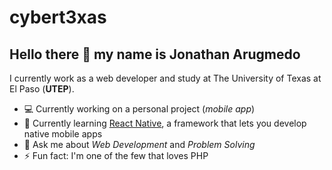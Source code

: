 # cybert3xas
## Hello there 👋 my name is Jonathan Arugmedo

I currently work as a web developer and study at The University of Texas at El Paso (**UTEP**). 

- 💻  Currently working on a personal project (*mobile app*) 
- 🌱 Currently learning [React Native](https://reactnative.dev/), a framework that lets you develop native mobile apps
- 💬 Ask me about *Web Development* and *Problem Solving*
- ⚡ Fun fact: I'm one of the few that loves PHP

